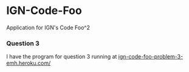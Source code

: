 IGN-Code-Foo
============

Application for IGN's Code Foo^2

### Question 3

I have the program for question 3 running at [ign-code-foo-problem-3-emh.heroku.com/](ign-code-foo-problem-3-emh.heroku.com)


